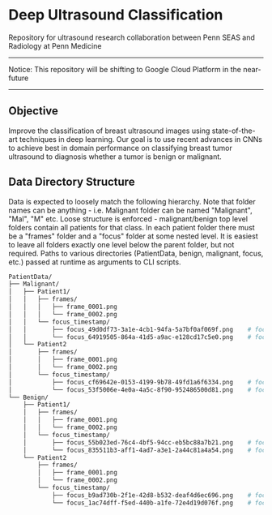 # Deep Ultrasound Classification
Repository for ultrasound research collaboration between Penn SEAS and Radiology at Penn Medicine

*************************************************************************************************
Notice: This repository will be shifting to Google Cloud Platform in the near-future
*************************************************************************************************

## Objective

Improve the classification of breast ultrasound images using state-of-the-art techniques in deep learning. Our goal is to use recent advances in CNNs to achieve best in domain performance on classifying breast tumor ultrasound to diagnosis whether a tumor is benign or malignant. 

## Data Directory Structure

Data is expected to loosely match the following hierarchy. Note that folder names can be anything - i.e. Malignant folder can be named "Malignant", "Mal", "M" etc. Loose structure is enforced - malignant/benign top level folders contain all patients for that class. In each patient folder there must be a "frames" folder and a "focus" folder at some nested level. It is easiest to leave all folders exactly one level below the parent folder, but not required. Paths to various directories (PatientData, benign, malignant, focus, etc.) passed at runtime as arguments to CLI scripts. 

```bash
PatientData/
├── Malignant/
│   ├── Patient1/
│   │   ├── frames/
│   │   │   ├── frame_0001.png
│   │   │   └── frame_0002.png
│   │   └── focus_timestamp/
│   │       ├── focus_49d0df73-3a1e-4cb1-94fa-5a7bf0af069f.png    # focus of frame_0001.png       
│   │       └── focus_64919505-864a-41d5-a9ac-e128cd17c5e0.png    # focus of frame_0002.png
│   └── Patient2
│       ├── frames/
│       │   ├── frame_0001.png
│       │   └── frame_0002.png
│       └── focus_timestamp/
│           ├── focus_cf69642e-0153-4199-9b78-49fd1a6f6334.png    # focus of frame_0001.png   
│           └── focus_53f5006e-4e0a-4a5c-8f90-952486500d81.png    # focus of frame_0002.png
└── Benign/
    ├── Patient1/
    │   ├── frames/
    │   │   ├── frame_0001.png
    │   │   └── frame_0002.png
    │   └── focus_timestamp/
    │       ├── focus_55b023ed-76c4-4bf5-94cc-eb5bc88a7b21.png    # focus of frame_0001.png
    │       └── focus_835511b3-aff1-4ad7-a3e1-2a44c81a4a54.png    # focus of frame_0002.png
    └── Patient2
        ├── frames/
        │   ├── frame_0001.png
        │   └── frame_0002.png
        └── focus_timestamp/
            ├── focus_b9ad730b-2f1e-42d8-b532-deaf4d6ec696.png    # focus of frame_0001.png 
            └── focus_1ac74dff-f5ed-440b-a1fe-72e4d19d076f.png    # focus of frame_0002.png
```